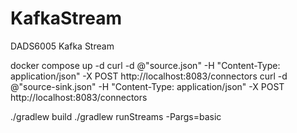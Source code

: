 # KafkaStream
DADS6005 Kafka Stream

docker compose up -d
curl -d @"source.json" -H "Content-Type: application/json" -X POST http://localhost:8083/connectors
curl -d @"source-sink.json" -H "Content-Type: application/json" -X POST http://localhost:8083/connectors

./gradlew build
./gradlew runStreams -Pargs=basic



